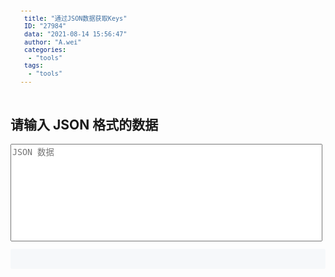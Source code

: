 ```yaml
---
 title: "通过JSON数据获取Keys"
 ID: "27984"
 data: "2021-08-14 15:56:47"
 author: "A.wei"
 categories: 
  - "tools"
 tags: 
  - "tools"
---
```


## 请输入 JSON 格式的数据  

<div>
  <textarea ref="textarea_27984" cols="30" rows="10" placeholder="JSON 数据"></textarea>
  <pre><code ref="formSetCode_27984"></code></pre>
</div>

<script>
  import { ref,onMounted  } from 'vue'

  export default {
    setup() {
      const textarea_27984 = ref(null)
      const formSetCode_27984 = ref(null)

      // 需要在生命周期获取
      onMounted(()=>{
        // 当界面挂载出来后就会自动执行
        console.log(textarea_27984,formSetCode_27984)
        textarea_27984.value.addEventListener('change', function () {
        let data = this.$refs['textarea_27984'].value

        if (!isJson(data)) return
        data = JSON.parse(data).data


        //标题
        const formTitle = data.title
        const formSet = data.form[0].set

        console.log(formTitle, formSet)

        let formSetCode = `// ${formTitle}\n`
        formSetCode += `const FORM_KEY = '${formSet[0].entityName}__' \n`
        formSetCode += 'const formKyes = {\n'
        for (let i = 0; i < formSet.length; i++) {
          if (formSet[i].alias) formSetCode += `   ${formSet[i].alias}:` + ' `${FORM_KEY}' + `${formSet[i].alias}\` , //${formSet[i].title}\n`
        }
        formSetCode += '} \n'

        let tableSetCode = ''

        for (let i = 0; i < formSet.length; i++) {
          if (formSet[i].typeSet.head) {
            let tableTitle = formSet[i].typeSet.head[0].title
            let tableSet = formSet[i].typeSet.head[0].set

            console.log(tableTitle, tableSet)

            tableSetCode += `// ${tableTitle} \n`
            tableSetCode += `const tFORM_KEY_${tableSet[0].alias} = '${tableSet[0].entityName}__' \n`
            tableSetCode += `const tFormKyes_${tableSet[0].alias} = { \n`
            for (let i = 0; i < tableSet.length - 1; i++) {
              if (tableSet[i].alias) tableSetCode += `   ${tableSet[i].alias}:` + ' `${tFORM_KEY_' + `${tableSet[0].alias}` + '}' + `${tableSet[i].alias}\` , //${tableSet[i].title} \n`
            }
            tableSetCode += '} \n'
          }
        }

        formSetCode_27984.value.innerHTML = formSetCode + tableSetCode
      })
      
      function isJson(str) {
        try {
          const json = JSON.parse(str)
          if (typeof json === 'object' && json) {
            return true
          }
          return false
        } catch (e) {
          console.error('不是json格式的数据')
          return false
        }
      }     

      return {
        textarea_27984,
        formSetCode_27984
      }
    }     
  }
</script>

<style lang="scss" scoped>
  textarea {
    width: 99%;
    max-height: 300px;
    resize:none;
  }

  pre {
    font-family: SFMono-Regular, Consolas, Liberation Mono, Menlo, monospace;
    padding: 16px;
    overflow: auto;
    font-size: 85%;
    line-height: 1.45;
    background-color: #f6f8fa;
    border-radius: 3px;
    white-space: pre-wrap;

    code{
      color:#333
    }
  }
</style>